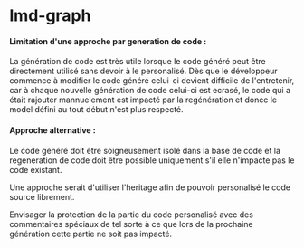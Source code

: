 # lmd-graph


#### Limitation d'une approche par generation de code :

La génération de code est très utile lorsque le code généré peut être directement utilisé sans devoir à le personalisé.
Dès que le développeur commence à modifier le code généré celui-ci devient difficile de l'entretenir, car à chaque nouvelle génération de code celui-ci est ecrasé, le code qui a était rajouter  mannuelement est impacté par la regénération et doncc le model défini au tout début n'est plus respecté.


#### Approche alternative  : 

Le code généré doit être soigneusement isolé dans la base de code et la regeneration de code doit être possible uniquement s'il elle n'impacte pas le code existant.

Une approche serait d'utiliser l'heritage afin de pouvoir personalisé le code source librement.

Envisager la protection de la partie du code personalisé avec des commentaires spéciaux de tel sorte à ce que lors de la prochaine génération cette partie ne soit pas impacté.